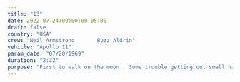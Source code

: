 ```yaml
---
title: "13"
date: 2022-07-24T00:00:00-05:00
draft: false
country: "USA"
crew: "Neil Armstrong       Buzz Aldrin"
vehicle: "Apollo 11"
param_date: "07/20/1969"
duration: "2:32"
purpose: "First to walk on the moon.  Some trouble getting out small hatch.  46.3 lb of geologic material collected.  EASEP seismograph and laser reflector exp deployed.  Solar wind exp deployed & retrieved.  400 ft (120m) circuit on foot.  Dust issue post EVA"
---
```

